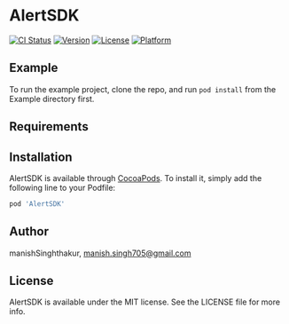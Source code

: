 # AlertSDK

[![CI Status](http://img.shields.io/travis/manishSinghthakur/AlertSDK.svg?style=flat)](https://travis-ci.org/manishSinghthakur/AlertSDK)
[![Version](https://img.shields.io/cocoapods/v/AlertSDK.svg?style=flat)](http://cocoapods.org/pods/AlertSDK)
[![License](https://img.shields.io/cocoapods/l/AlertSDK.svg?style=flat)](http://cocoapods.org/pods/AlertSDK)
[![Platform](https://img.shields.io/cocoapods/p/AlertSDK.svg?style=flat)](http://cocoapods.org/pods/AlertSDK)

## Example

To run the example project, clone the repo, and run `pod install` from the Example directory first.

## Requirements

## Installation

AlertSDK is available through [CocoaPods](http://cocoapods.org). To install
it, simply add the following line to your Podfile:

```ruby
pod 'AlertSDK'
```

## Author

manishSinghthakur, manish.singh705@gmail.com

## License

AlertSDK is available under the MIT license. See the LICENSE file for more info.
